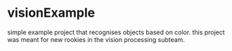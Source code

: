 # visionExample
simple example project that recognises objects based on color.
this project was meant for new rookies in the vision processing subteam.

